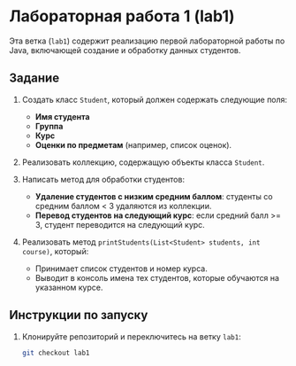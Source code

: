 # Лабораторная работа 1 (lab1)

Эта ветка (`lab1`) содержит реализацию первой лабораторной работы по Java, включающей создание и обработку данных студентов.

## Задание

1. Создать класс `Student`, который должен содержать следующие поля:
    - **Имя студента**
    - **Группа**
    - **Курс**
    - **Оценки по предметам** (например, список оценок).

2. Реализовать коллекцию, содержащую объекты класса `Student`.

3. Написать метод для обработки студентов:
    - **Удаление студентов с низким средним баллом**: студенты со средним баллом < 3 удаляются из коллекции.
    - **Перевод студентов на следующий курс**: если средний балл >= 3, студент переводится на следующий курс.

4. Реализовать метод `printStudents(List<Student> students, int course)`, который:
    - Принимает список студентов и номер курса.
    - Выводит в консоль имена тех студентов, которые обучаются на указанном курсе.

## Инструкции по запуску

1. Клонируйте репозиторий и переключитесь на ветку `lab1`:
   ```bash
   git checkout lab1
